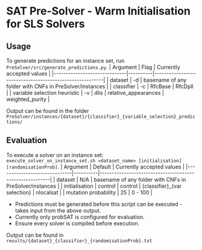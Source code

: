 # SAT Pre-Solver - Warm Initialisation for SLS Solvers

## Usage
To generate predictions for an instance set, run `PreSolver/src/generate_predictions.py`.
| Argument                     | Flag     | Currently accepted values                               |
|------------------------------|----------|---------------------------------------------------------|
| dataset                      | -d       | basename of any folder with CNFs in PreSolver/instances |
| classifier                   | -c       | RfcBase \| RfcDpll                                      |
| variable selection heuristic | -v       | dlis \| relative_appearances \| weighted_purity         |

Output can be found in the folder `PreSolver/instances/{dataset}/{classifier}_{variable_selection}_predictions/`

## Evaluation
To execute a solver on an instance set:  
`execute_solver_on_instance_set.sh <dataset_name> [initialisation] [randomisationProb]`.
| Argument                     | Default  | Currently accepted values                               |
|------------------------------|----------|---------------------------------------------------------|
| dataset                      | N/A      | basename of any folder with CNFs in PreSolver/instances |
| initialisation               | control  | control \| {classifier}_{var selection} \| nlocalsat    |
| mutation probability         | 25       | 0 - 100                                                 |

* Predictions must be generated before this script can be executed - takes input from the above output.  
* Currently only probSAT is configured for evaluation.  
* Ensure every solver is compiled before execution.

Output can be found in `results/{dataset}_{classifier}_{randomisationProb}.txt`
